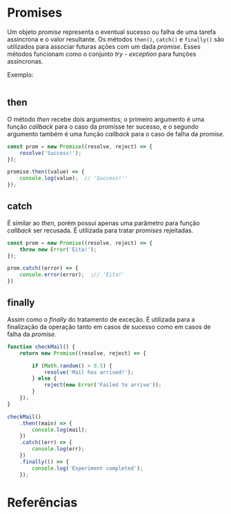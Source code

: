 # Promises

Um objeto *promise* representa o eventual sucesso ou falha de uma tarefa assincrona e o valor resultante. Os métodos `then()`, `catch()` e `finally()` são utilizados para associar futuras ações com um dada *promise*. Esses métodos funcionam como o conjunto *try* - *exception* para funções assincronas.

Exemplo:

```javascript

```

## then

O método *then* recebe dois argumentos; o primeiro argumento é uma função *callback* para o caso da promisse ter sucesso, e o segundo argumento também é uma função *callback* para o caso de falha da *promise*.

```javascript
const prom = new Promise((resolve, reject) => {
	resolve('Success!');
});

promise.then((value) => {
	console.log(value);  // 'Success!''
}); 
```

## catch

É similar ao *then*, porém possui apenas uma parâmetro para função *callback* ser recusada. É utilizada para tratar *promises* rejeitadas.

```javascript
const prom = new Promise((resolve, reject) => {
	throw new Error('Eita!');
});

prom.catch((error) => {
	console.error(error);  ;// 'Eita!'
})
```

## finally

Assim como o *finally* do tratamento de exceção. É utilizada para a finalização da operação tanto em casos de sucesso como em casos de falha da *promise*.

```javascript
function checkMail() {
	return new Promise((resolve, reject) => {

		if (Math.random() > 0.5) {
			resolve('Mail has arrived!');
		} else {
			reject(new Error('Failed to arrive'));
		}
	});
}

checkMail()
	.then((main) => {
		console.log(mail);
	})
	.catch((err) => {
		console.log(err);
	})
	.finally(() => {
		console.log('Experiment completed');
	});
```

# Referências

[^number]: https://www.w3schools.com/jsref/jsref_obj_number.asp
[^math]: https://www.w3schools.com/jsref/jsref_obj_math.asp
[^IEEE]: https://en.wikipedia.org/wiki/IEEE_754
[^string]: https://www.w3schools.com/jsref/jsref_obj_string.asp
[^boolean]: https://www.w3schools.com/jsref/jsref_obj_boolean.asp
[^array]: https://www.w3schools.com/jsref/jsref_obj_array.asp
[^obj]: https://www.w3schools.com/jsref/jsref_obj_object.asp
[^var]: https://www.w3schools.com/jsref/jsref_var.asp
[^let]: https://www.w3schools.com/js/js_let.asp
[^const]: https://www.w3schools.com/js/js_const.asp
[^hoisting]: https://www.w3schools.com/js/js_hoisting.asp
[^operators]: https://www.w3schools.com/js/js_operators.asp
[^coales]: https://developer.mozilla.org/pt-BR/docs/Web/JavaScript/Reference/Operators/Nullish_coalescing
[^errors]: https://www.w3schools.com/js/js_errors.asp 
[^ifelse]: https://www.w3schools.com/js/js_if_else.asp
[^switch]: https://www.w3schools.com/js/js_switch.asp
[^while]: https://www.w3schools.com/js/js_loop_while.asp
[^function]: https://www.w3schools.com/js/js_functions.asp
[^callback]: https://developer.mozilla.org/en-US/docs/Glossary/Callback_function
[^nested-function]: https://javascript.info/closure#nested-functions
[^closure]: https://javascript.info/closure
[^regex]: https://developer.mozilla.org/en-US/docs/Web/JavaScript/Guide/Regular_Expressions
[^promise]: https://developer.mozilla.org/en-US/docs/Web/JavaScript/Reference/Global_Objects/Promise

